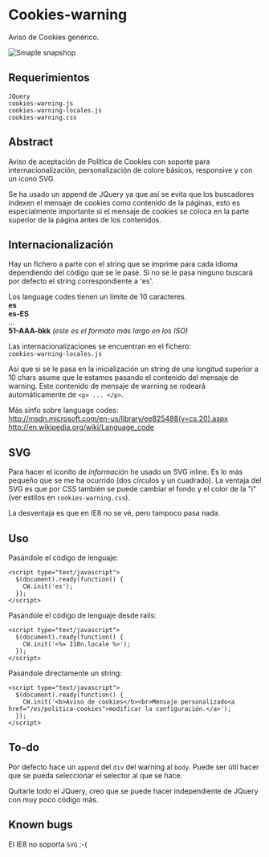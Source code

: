 Cookies-warning
===============

Aviso de Cookies genérico.

![Smaple snapshop](https://raw.github.com/carloscabo/cookies-warning/master/snapshot.png)

## Requerimientos

`JQuery`  
`cookies-warning.js`  
`cookies-warning-locales.js`  
`cookies-warning.css`

## Abstract

Aviso de aceptación de Política de Cookies con soporte para internacionalización, personalización de colore básicos, responsive y con un icono SVG.

Se ha usado un append de JQuery ya que así se evita que los buscadores indexen el mensaje de cookies como contenido de la páginas, esto es especialmente importante si el mensaje de cookies se coloca en la parte superior de la página antes de los contenidos.

## Internacionalización

Hay un fichero a parte con el string que se imprime para cada idioma dependiendo del código que se le pase. Si no se le pasa ninguno buscará por defecto el string correspondiente a 'es'.

Los language codes tienen un límite de 10 caracteres.  
**es**  
**es-ES**  
...  
**51-AAA-bkk** _(este es el formato más largo en los ISO)_  

Las internacionalizaciones se encuentran en el fichero:  
`cookies-warning-locales.js`

Así que si se le pasa en la inicialización un string de una longitud superior a 10 chars asume que le estamos pasando el contenido del mensaje de warning. Este contenido de mensaje de warning se rodeará automáticamente de `<p> ... </p>`.

Más sinfo sobre language codes:  
<http://msdn.microsoft.com/en-us/library/ee825488(v=cs.20).aspx>  
<http://en.wikipedia.org/wiki/Language_code>

## SVG

Para hacer el iconito de _información_ he usado un SVG inline. Es lo más pequeño que se me ha ocurrido (dos círculos y un cuadrado). La ventaja del SVG es que por CSS también se puede cambiar el fondo y el color de la "i" (ver estilos en `cookies-warning.css`).

La desventaja es que en IE8 no se vé, pero tampoco pasa nada.

## Uso

Pasándole el código de lenguaje:

    <script type="text/javascript">
      $(document).ready(function() {
        CW.init('es');
      });
    </script>

Pasándole el código de lenguaje desde rails:

    <script type="text/javascript">
      $(document).ready(function() {
        CW.init('<%= I18n.locale %>');
      });
    </script>

Pasándole directamente un string:

    <script type="text/javascript">
      $(document).ready(function() {
        CW.init('<b>Aviso de cookies</b><br>Mensaje personalizado<a href="/es/politica-cookies">modificar la configuración.</a>');
      });
    </script>

## To-do

Por defecto hace un `append` del `div` del warning al `body`.
Puede ser útil hacer que se pueda seleccionar el selector al que se hace.

Quitarle todo el JQuery, creo que se puede hacer independiente de JQuery con muy poco código más.

## Known bugs

El IE8 no soporta `SVG` :-(
